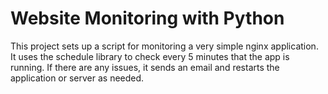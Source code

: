# Website Monitoring with Python
This project sets up a script for monitoring a very simple nginx application. It uses the schedule library to check every 5 minutes that the app is running.
If there are any issues, it sends an email and restarts the application or server as needed.